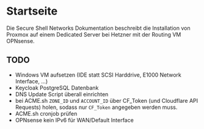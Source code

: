 # Startseite

Die Secure Shell Networks Dokumentation beschreibt die Installation von Proxmox auf einem Dedicated Server bei Hetzner mit der Routing VM OPNsense.

## TODO
- Windows VM aufsetzen (IDE statt SCSI Harddrive, E1000 Network Interface, ...)
- Keycloak PostgreSQL Datenbank
- DNS Update Script überall einrichten
- bei ACME.sh `ZONE_ID` und `ACCOUNT_ID` über CF_Token (und Cloudflare API Requests) holen, sodass nur `CF_Token` angegeben werden muss.
- ACME.sh cronjob prüfen
- OPNsense kein IPv6 für WAN/Default Interface
